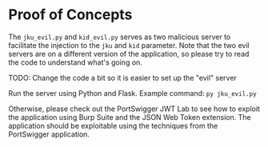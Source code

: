 # Proof of Concepts

The `jku_evil.py` and `kid_evil.py` serves as two malicious server to facilitate the injection to the `jku` and `kid` parameter. Note that the two evil servers are on a different version of the application, so please try to read the code to understand what's going on.

TODO: Change the code a bit so it is easier to set up the "evil" server

Run the server using Python and Flask. Example command: `py jku_evil.py`

Otherwise, please check out the PortSwigger JWT Lab to see how to exploit the application using Burp Suite and the JSON Web Token extension. The application should be exploitable using the techniques from the PortSwigger application.